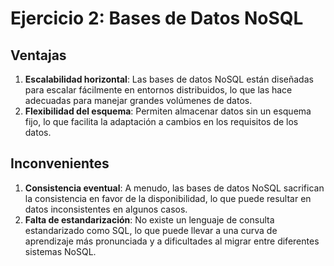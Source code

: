 # Ejercicio 2: Bases de Datos NoSQL

## Ventajas
1. **Escalabilidad horizontal**: Las bases de datos NoSQL están diseñadas para escalar fácilmente en entornos distribuidos, lo que las hace adecuadas para manejar grandes volúmenes de datos.
2. **Flexibilidad del esquema**: Permiten almacenar datos sin un esquema fijo, lo que facilita la adaptación a cambios en los requisitos de los datos.

## Inconvenientes
1. **Consistencia eventual**: A menudo, las bases de datos NoSQL sacrifican la consistencia en favor de la disponibilidad, lo que puede resultar en datos inconsistentes en algunos casos.
2. **Falta de estandarización**: No existe un lenguaje de consulta estandarizado como SQL, lo que puede llevar a una curva de aprendizaje más pronunciada y a dificultades al migrar entre diferentes sistemas NoSQL.
